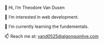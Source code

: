 👋 Hi, I’m Theodore Van Dusen

👀 I’m interested in web development.

🌱 I’m currently learning the fundementals.

📫 Reach me at: vand0525@algonquinlive.com



<!---
vand0525/vand0525 is a ✨ special ✨ repository because its `README.md` (this file) appears on your GitHub profile.
You can click the Preview link to take a look at your changes.
--->
